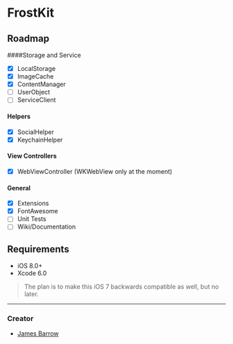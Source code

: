 FrostKit
========

## Roadmap

####Storage and Service
- [x] LocalStorage
- [x] ImageCache
- [x] ContentManager
- [ ] UserObject
- [ ] ServiceClient

#### Helpers
- [x] SocialHelper
- [x] KeychainHelper

#### View Controllers
- [x] WebViewController (WKWebView only at the moment)

#### General
- [x] Extensions
- [x] FontAwesome
- [ ] Unit Tests
- [ ] Wiki/Documentation

## Requirements

- iOS 8.0+
- Xcode 6.0

> The plan is to make this iOS 7 backwards compatible as well, but no later.

* * *

### Creator

- [James Barrow](http://github.com/baza207)
